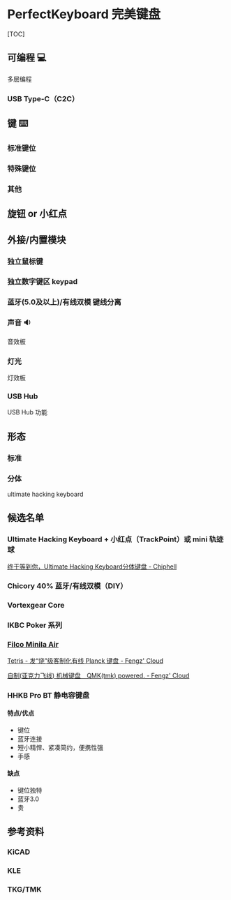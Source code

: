 # PerfectKeyboard 完美键盘

[TOC]



## 可编程 :computer:

多层编程

### USB Type-C（C2C）



## 键 :keyboard:



### 标准键位

### 特殊键位

### 其他


## 旋钮 or 小红点



## 外接/内置模块

### 独立鼠标键

### 独立数字键区 keypad

### 蓝牙(5.0及以上)/有线双模 键线分离

### 声音 :sound:

音效板

### 灯光

灯效板

### USB Hub

USB Hub 功能

## 形态

### 标准

### 分体

ultimate hacking keyboard





## 候选名单

### Ultimate Hacking Keyboard + 小红点（TrackPoint）或 mini 轨迹球

[终于等到你，Ultimate Hacking Keyboard分体键盘 - Chiphell](https://www.chiphell.com/thread-1901752-1-1.html)




### Chicory 40% 蓝牙/有线双模（DIY）



### Vortexgear Core



### IKBC Poker 系列



### [Filco Minila Air](https://www.diatec.co.jp/en/det.php?prod_c=1471)



[Tetris - 发“烧”级客制化有线 Planck 键盘 - Fengz' Cloud](http://sync.sh/#40)



[自制(亚克力飞线) 机械键盘　QMK(tmk) powered. - Fengz' Cloud](http://sync.sh/#33)

### HHKB Pro BT 静电容键盘

#### 特点/优点

-   键位
-   蓝牙连接
-   短小精悍、紧凑简约，便携性强
-   手感

#### 缺点

-   键位独特
-   蓝牙3.0
-   贵

[]()

## 参考资料

### KiCAD

### KLE

### TKG/TMK

